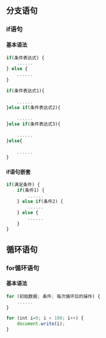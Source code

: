 ## 分支语句
### if语句
#### 基本语法
```js
if(条件表达式) {
    ......
} else {
    ......
}
```  


```js
if(条件表达式1){	
    ......
}else if(条件表达式2){	
    ......
}else if(条件表达式3){	
    ......
}else{	
    ......
}
```

#### if语句嵌套
```js
if(满足条件) {
    if(条件1) {
        ......
    } else if(条件2) {
        ......
    } else {
        ......
    }
}
```

## 循环语句
### for循环语句
#### 基本语法
```js
for (初始数据; 条件; 每次循环后的操作) {
    ......
} 
```

```js
for (int i=0; i < 100; i++) {
    document.write(i);
}
```